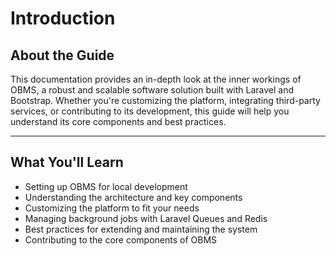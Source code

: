 # Introduction

## About the Guide[​](#about-the-guide "Direct link to About the Guide")

This documentation provides an in-depth look at the inner workings of OBMS, a robust and scalable software solution built with Laravel and Bootstrap. Whether you're customizing the platform, integrating third-party services, or contributing to its development, this guide will help you understand its core components and best practices.

***

## What You'll Learn[​](#what-youll-learn "Direct link to What You'll Learn")

* Setting up OBMS for local development
* Understanding the architecture and key components
* Customizing the platform to fit your needs
* Managing background jobs with Laravel Queues and Redis
* Best practices for extending and maintaining the system
* Contributing to the core components of OBMS
